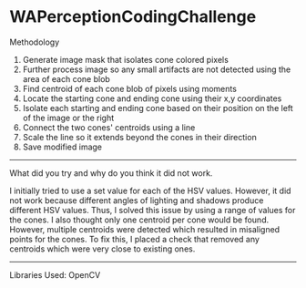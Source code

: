 # WAPerceptionCodingChallenge

Methodology
1. Generate image mask that isolates cone colored pixels
2. Further process image so any small artifacts are not detected using
   the area of each cone blob
3. Find centroid of each cone blob of pixels using moments
4. Locate the starting cone and ending cone using their x,y coordinates
5. Isolate each starting and ending cone based on their position on the left
   of the image or the right
6. Connect the two cones' centroids using a line
7. Scale the line so it extends beyond the cones in their direction
8. Save modified image

---------------------------------------------------------------------------

What did you try and why do you think it did not work.

I initially tried to use a set value for each of the HSV values. However, it did
not work because different angles of lighting and shadows produce different HSV 
values. Thus, I solved this issue by using a range of values for the cones. I 
also thought only one centroid per cone would be found. However, multiple
centroids were detected which resulted in misaligned points for the cones. To fix 
this, I placed a check that removed any centroids which were very close to existing 
ones.

---------------------------------------------------------------------------

Libraries Used:
OpenCV

